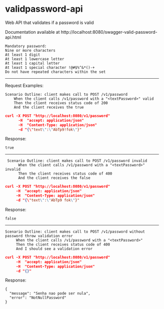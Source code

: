 # validpassword-api

Web API that validates if a password is valid

Documentation available at http://localhost:8080/swagger-valid-password-api.html

```
Mandatory password:
Nine or more characters
At least 1 digit
At least 1 lowercase letter
At least 1 capital letter
At least 1 special character !@#$%^&*()-+
Do not have repeated characters within the set
```
----
Request Examples:


```
Scenario Outline: client makes call to POST /v1/password
    When the client calls /v1/password with a "<textPassword>" valid
    Then the client receives status code of 200
    And the client receives the true
```

```json
curl -X POST "http://localhost:8080/v1/password" 
      -H  "accept: application/json" 
      -H  "Content-Type: application/json" 
      -d "{\"text\":\"AbTp9!fok\"}"
```
Response:
```
true
```

 ----
```
 Scenario Outline: client makes call to POST /v1/password invalid
      When the client calls /v1/password with a "<textPassword>" invalid
      Then the client receives status code of 400
      And the client receives the false
```
 ```json
curl -X POST "http://localhost:8080/v1/password" 
      -H  "accept: application/json" 
      -H  "Content-Type: application/json" 
      -d "{\"text\":\"AbTp9 fok\"}"
```
Response:
```
false
```
----
```
Scenario Outline: client makes call to POST /v1/password without password throw validation error
     When the client calls /v1/password with a "<textPassword>"
     Then the client receives status code of 400
     And I should see a validation error
```
 ```json
curl -X POST "http://localhost:8080/v1/password" 
      -H  "accept: application/json" 
      -H  "Content-Type: application/json" 
      -d "{}"
```
Response:
```
{
  "message": "Senha nao pode ser nula",
  "error": "NotNullPassword"
}
```
      
